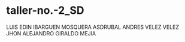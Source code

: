 # taller-no.-2_SD
LUIS EDIN IBARGUEN MOSQUERA ASDRUBAL ANDRES VELEZ VELEZ JHON ALEJANDRO GIRALDO MEJIA
